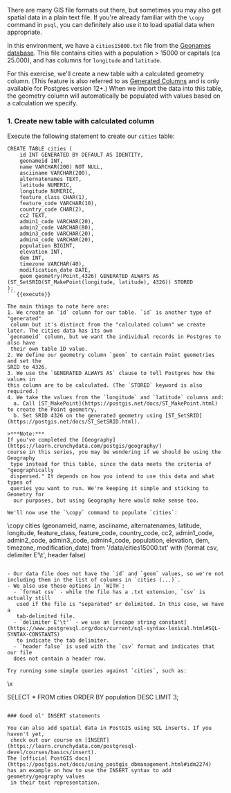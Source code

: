 There are many GIS file formats out there, but sometimes you may also get 
spatial data in a plain text file. If you're already familiar with the `\copy` 
command in `psql`, you can definitely also use it to load spatial data when 
appropriate.

In this environment, we have a `cities15000.txt` file from the [Geonames database](https://download.geonames.org/export/dump/).
 This file contains cities with a population > 15000 or capitals (ca 25.000), 
 and has columns for `longitude` and `latitude`.

For this exercise, we'll create a new table with a calculated geometry column. 
(This feature is also referred to as [Generated Columns](https://www.postgresql.org/docs/current/ddl-generated-columns.html)
 and is only available for Postgres version 12+.) When we import the data into 
 this table, the geometry column will automatically
 be populated with values based on a calculation we specify.

### 1. Create new table with calculated column

Execute the following statement to create our `cities` table:

```
CREATE TABLE cities (
    id INT GENERATED BY DEFAULT AS IDENTITY,
    geonameid INT,
    name VARCHAR(200) NOT NULL,
    asciiname VARCHAR(200),
    alternatenames TEXT,
    latitude NUMERIC,
    longitude NUMERIC,
    feature_class CHAR(1),
    feature_code VARCHAR(10),
    country_code CHAR(2),
    cc2 TEXT,
    admin1_code VARCHAR(20),
    admin2_code VARCHAR(80),
    admin3_code VARCHAR(20),
    admin4_code VARCHAR(20),
    population BIGINT,
    elevation INT,
    dem INT,
    timezone VARCHAR(40),
    modification_date DATE,
    geom geometry(Point,4326) GENERATED ALWAYS AS (ST_SetSRID(ST_MakePoint(longitude, latitude), 4326)) STORED
);
```{{execute}}

The main things to note here are:
1. We create an `id` column for our table. `id` is another type of "generated"
 column but it's distinct from the "calculated column" we create later. The cities data has its own 
`geonameid` column, but we want the individual records in Postgres to also have
 their own table ID value.
2. We define our geometry column `geom` to contain Point geometries and set the
SRID to 4326.
3. We use the `GENERATED ALWAYS AS` clause to tell Postgres how the values in 
this column are to be calculated. (The `STORED` keyword is also required.)
4. We take the values from the `longitude` and `latitude` columns and:  
  a. Call [ST_MakePoint](https://postgis.net/docs/ST_MakePoint.html) to create the Point geometry,  
  b. Set SRID 4326 on the generated geometry using [ST_SetSRID](https://postgis.net/docs/ST_SetSRID.html). 

>***Note:***
If you've completed the [Geography](https://learn.crunchydata.com/postgis/geography/) 
course in this series, you may be wondering if we should be using the Geography
 type instead for this table, since the data meets the criteria of "geographically 
 dispersed." It depends on how you intend to use this data and what types of 
 queries you want to run. We're keeping it simple and sticking to Geometry for
  our purposes, but using Geography here would make sense too.

We'll now use the `\copy` command to populate `cities`:

```
\copy cities (geonameid, name, asciiname, alternatenames, latitude, longitude, feature_class, feature_code, country_code, cc2, admin1_code, admin2_code, admin3_code, admin4_code, population, elevation, dem, timezone, modification_date) from '/data/cities15000.txt' with (format csv, delimiter E'\t', header false)
```{{execute}}

- Our data file does not have the `id` and `geom` values, so we're not 
including them in the list of columns in `cities (...)`.
- We also use these options in `WITH`:
  - `format csv` - while the file has a .txt extension, `csv` is actually still
   used if the file is "separated" or delimited. In this case, we have a 
   tab-delimited file.
  - `delimiter E'\t'` - we use an [escape string constant](https://www.postgresql.org/docs/current/sql-syntax-lexical.html#SQL-SYNTAX-CONSTANTS)
   to indicate the tab delimiter.
  - `header false` is used with the `csv` format and indicates that our file 
  does not contain a header row.

Try running some simple queries against `cities`, such as:

```
\x

SELECT * FROM cities ORDER BY population DESC LIMIT 3;
```{{execute}}

### Good ol' INSERT statements

You can also add spatial data in PostGIS using SQL inserts. If you haven't yet,
 check out our course on [INSERT](https://learn.crunchydata.com/postgresql-devel/courses/basics/insert).
The [official PostGIS docs](https://postgis.net/docs/using_postgis_dbmanagement.html#idm2274) 
has an example on how to use the INSERT syntax to add geometry/geography values
 in their text representation.
